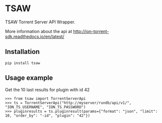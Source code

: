 TSAW
====

TSAW Torrent Server API Wrapper.

More information about the api at http://ion-torrent-sdk.readthedocs.io/en/latest/


Installation
------------

    pip install tsaw


Usage example
-------------

Get the 10 last results for plugin with id 42
    
    >>> from tsaw import TorrentServerApi
    >>> ts = TorrentServerApi("http://myserver/rundb/api/v1/", "ION_TS_USERNAME", "ION_TS_PASSWORD")
    >>> pluginresults = ts.pluginresult(params={"format": "json", "limit": 10, "order_by": "-id", "plugin": "42"})
